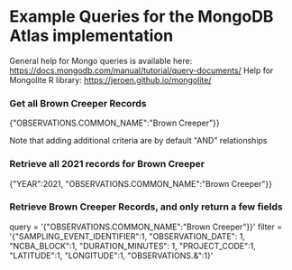 # Example Queries for the MongoDB Atlas implementation
General help for Mongo queries is available here: https://docs.mongodb.com/manual/tutorial/query-documents/
Help for Mongolite R library: https://jeroen.github.io/mongolite/


### Get all Brown Creeper Records
{"OBSERVATIONS.COMMON_NAME":"Brown Creeper"}}

Note that adding additional criteria are by default "AND" relationships

### Retrieve all 2021 records for Brown Creeper
{"YEAR":2021, "OBSERVATIONS.COMMON_NAME":"Brown Creeper"}}

### Retrieve Brown Creeper Records, and only return a few fields
query = '{"OBSERVATIONS.COMMON_NAME":"Brown Creeper"}}'
filter = '{"SAMPLING_EVENT_IDENTIFIER":1, "OBSERVATION_DATE": 1, "NCBA_BLOCK":1, "DURATION_MINUTES": 1, "PROJECT_CODE":1, "LATITUDE":1, "LONGITUDE":1, "OBSERVATIONS.&":1}'
